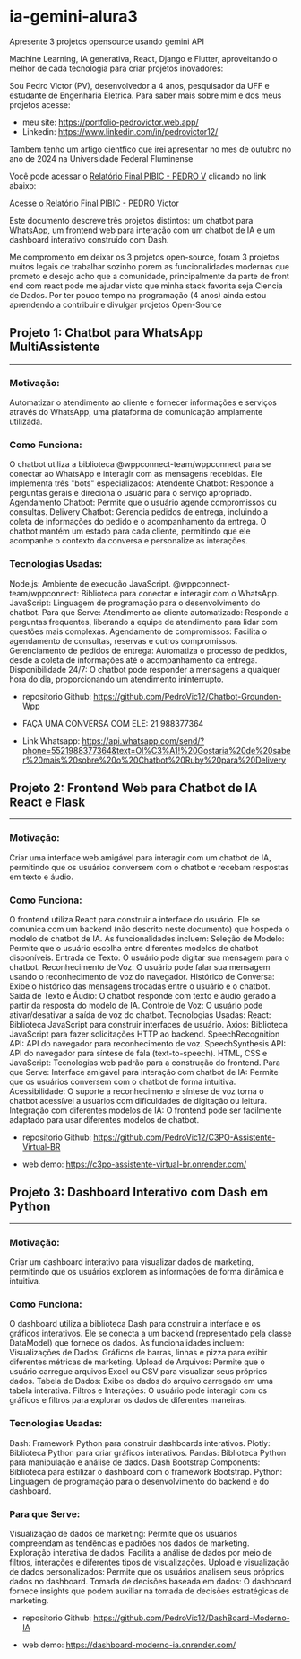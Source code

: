 # ia-gemini-alura3
 Apresente 3 projetos opensource usando gemini API

 Machine Learning, IA generativa, React, Django e Flutter, aproveitando o melhor de cada tecnologia para criar projetos inovadores:
 

Sou Pedro Victor (PV), desenvolvedor a 4 anos, pesquisador da UFF e estudante de Engenharia Eletrica. Para saber mais sobre mim e dos meus projetos acesse:

- meu site: https://portfolio-pedrovictor.web.app/
- Linkedin: https://www.linkedin.com/in/pedrovictor12/

Tambem tenho um artigo cientfico que irei apresentar no mes de outubro no ano de 2024 na Universidade Federal Fluminense

Você pode acessar o [Relatório Final PIBIC - PEDRO V](https://raw.githubusercontent.com/PedroVic12/ia-gemini-alura3/main/Relat%C3%B3rio%20Final%20PIBIC%20-%20PEDRO%20V.pdf) clicando no link abaixo:

<a href="https://raw.githubusercontent.com/PedroVic12/ia-gemini-alura3/main/Relat%C3%B3rio%20Final%20PIBIC%20-%20PEDRO%20V.pdf" target="_blank">Acesse o Relatório Final PIBIC - PEDRO Victor</a>

Este documento descreve três projetos distintos: um chatbot para WhatsApp, um frontend web para interação com um chatbot de IA e um dashboard interativo construído com Dash.

Me compromento em deixar os 3 projetos open-source, foram 3 projetos muitos legais de trabalhar sozinho porem as funcionalidades modernas que prometo e desejo acho que a comunidade, principalmente da parte de front end com react pode me ajudar visto que minha stack favorita seja Ciencia de Dados. Por ter pouco tempo na programação (4 anos) ainda estou aprendendo a contribuir e divulgar projetos Open-Source


## Projeto 1: Chatbot para WhatsApp MultiAssistente
---

### Motivação:
Automatizar o atendimento ao cliente e fornecer informações e serviços através do WhatsApp, uma plataforma de comunicação amplamente utilizada.

### Como Funciona:
O chatbot utiliza a biblioteca @wppconnect-team/wppconnect para se conectar ao WhatsApp e interagir com as mensagens recebidas. Ele implementa três "bots" especializados:
Atendente Chatbot: Responde a perguntas gerais e direciona o usuário para o serviço apropriado.
Agendamento Chatbot: Permite que o usuário agende compromissos ou consultas.
Delivery Chatbot: Gerencia pedidos de entrega, incluindo a coleta de informações do pedido e o acompanhamento da entrega.
O chatbot mantém um estado para cada cliente, permitindo que ele acompanhe o contexto da conversa e personalize as interações.

### Tecnologias Usadas:
Node.js: Ambiente de execução JavaScript.
@wppconnect-team/wppconnect: Biblioteca para conectar e interagir com o WhatsApp.
JavaScript: Linguagem de programação para o desenvolvimento do chatbot.
Para que Serve:
Atendimento ao cliente automatizado: Responde a perguntas frequentes, liberando a equipe de atendimento para lidar com questões mais complexas.
Agendamento de compromissos: Facilita o agendamento de consultas, reservas e outros compromissos.
Gerenciamento de pedidos de entrega: Automatiza o processo de pedidos, desde a coleta de informações até o acompanhamento da entrega.
Disponibilidade 24/7: O chatbot pode responder a mensagens a qualquer hora do dia, proporcionando um atendimento ininterrupto.

- repositorio Github: https://github.com/PedroVic12/Chatbot-Groundon-Wpp

- FAÇA UMA CONVERSA COM ELE: 21 988377364


- Link Whatsapp: https://api.whatsapp.com/send/?phone=5521988377364&text=Ol%C3%A1!%20Gostaria%20de%20saber%20mais%20sobre%20o%20Chatbot%20Ruby%20para%20Delivery

## Projeto 2: Frontend Web para Chatbot de IA React e Flask
---

### Motivação:
Criar uma interface web amigável para interagir com um chatbot de IA, permitindo que os usuários conversem com o chatbot e recebam respostas em texto e áudio.

### Como Funciona:
O frontend utiliza React para construir a interface do usuário. Ele se comunica com um backend (não descrito neste documento) que hospeda o modelo de chatbot de IA. As funcionalidades incluem:
Seleção de Modelo: Permite que o usuário escolha entre diferentes modelos de chatbot disponíveis.
Entrada de Texto: O usuário pode digitar sua mensagem para o chatbot.
Reconhecimento de Voz: O usuário pode falar sua mensagem usando o reconhecimento de voz do navegador.
Histórico de Conversa: Exibe o histórico das mensagens trocadas entre o usuário e o chatbot.
Saída de Texto e Áudio: O chatbot responde com texto e áudio gerado a partir da resposta do modelo de IA.
Controle de Voz: O usuário pode ativar/desativar a saída de voz do chatbot.
Tecnologias Usadas:
React: Biblioteca JavaScript para construir interfaces de usuário.
Axios: Biblioteca JavaScript para fazer solicitações HTTP ao backend.
SpeechRecognition API: API do navegador para reconhecimento de voz.
SpeechSynthesis API: API do navegador para síntese de fala (text-to-speech).
HTML, CSS e JavaScript: Tecnologias web padrão para a construção do frontend.
Para que Serve:
Interface amigável para interação com chatbot de IA: Permite que os usuários conversem com o chatbot de forma intuitiva.
Acessibilidade: O suporte a reconhecimento e síntese de voz torna o chatbot acessível a usuários com dificuldades de digitação ou leitura.
Integração com diferentes modelos de IA: O frontend pode ser facilmente adaptado para usar diferentes modelos de chatbot.

- repositorio Github: https://github.com/PedroVic12/C3PO-Assistente-Virtual-BR

- web demo: https://c3po-assistente-virtual-br.onrender.com/


## Projeto 3: Dashboard Interativo com Dash em Python  
---

### Motivação:
Criar um dashboard interativo para visualizar dados de marketing, permitindo que os usuários explorem as informações de forma dinâmica e intuitiva.

###  Como Funciona:
O dashboard utiliza a biblioteca Dash para construir a interface e os gráficos interativos. Ele se conecta a um backend (representado pela classe DataModel) que fornece os dados. As funcionalidades incluem:
Visualizações de Dados: Gráficos de barras, linhas e pizza para exibir diferentes métricas de marketing.
Upload de Arquivos: Permite que o usuário carregue arquivos Excel ou CSV para visualizar seus próprios dados.
Tabela de Dados: Exibe os dados do arquivo carregado em uma tabela interativa.
Filtros e Interações: O usuário pode interagir com os gráficos e filtros para explorar os dados de diferentes maneiras.

### Tecnologias Usadas:
Dash: Framework Python para construir dashboards interativos.
Plotly: Biblioteca Python para criar gráficos interativos.
Pandas: Biblioteca Python para manipulação e análise de dados.
Dash Bootstrap Components: Biblioteca para estilizar o dashboard com o framework Bootstrap.
Python: Linguagem de programação para o desenvolvimento do backend e do dashboard.

### Para que Serve:
Visualização de dados de marketing: Permite que os usuários compreendam as tendências e padrões nos dados de marketing.
Exploração interativa de dados: Facilita a análise de dados por meio de filtros, interações e diferentes tipos de visualizações.
Upload e visualização de dados personalizados: Permite que os usuários analisem seus próprios dados no dashboard.
Tomada de decisões baseada em dados: O dashboard fornece insights que podem auxiliar na tomada de decisões estratégicas de marketing.

- repositorio Github: https://github.com/PedroVic12/DashBoard-Moderno-IA

- web demo: https://dashboard-moderno-ia.onrender.com/

